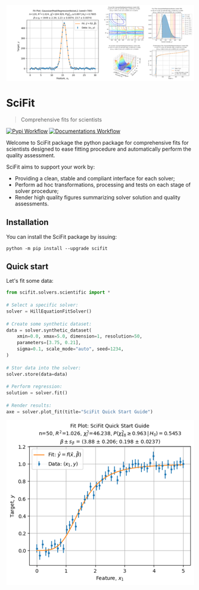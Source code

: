 ![SciFit Banner](./docs/source/media/branding/Banner.png)

# SciFit

> Comprehensive fits for scientists

[![Pypi Workflow](https://github.com/jlandercy/scifit/actions/workflows/pypi.yaml/badge.svg?branch=main)](https://github.com/jlandercy/scifit/actions/workflows/pypi.yaml)
[![Documentations Workflow](https://github.com/jlandercy/scifit/actions/workflows/docs.yaml/badge.svg?branch=main)](https://github.com/jlandercy/scifit/actions/workflows/docs.yaml)

Welcome to SciFit package the python package for comprehensive fits for scientists
designed to ease fitting procedure and automatically perform the quality assessment.

SciFit aims to support your work by:

 - Providing a clean, stable and compliant interface for each solver;
 - Perform ad hoc transformations, processing and tests on each stage of solver procedure;
 - Render high quality figures summarizing solver solution and quality assessments.

## Installation

You can install the SciFit package by issuing:

```commandline
python -m pip install --upgrade scifit
```

## Quick start

Let's fit some data:

```python
from scifit.solvers.scientific import *

# Select a specific solver:
solver = HillEquationFitSolver()

# Create some synthetic dataset:
data = solver.synthetic_dataset(
    xmin=0.0, xmax=5.0, dimension=1, resolution=50,
    parameters=[3.75, 0.21],
    sigma=0.1, scale_mode="auto", seed=1234,
)

# Stor data into the solver:
solver.store(data=data)

# Perform regression:
solution = solver.fit()

# Render results:
axe = solver.plot_fit(title="SciFit Quick Start Guide")
```

![QuickStart](./docs/source/media/branding/QuickStart.png)
